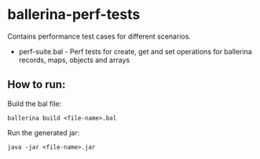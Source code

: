 # ballerina-perf-tests

Contains performance test cases for different scenarios.
 - perf-suite.bal - Perf tests for create, get and set operations for ballerina records, maps, objects and arrays
 
 
How to run:
-
Build the bal file:
```
ballerina build <file-name>.bal
```

Run the generated jar:
```
java -jar <file-name>.jar
```
